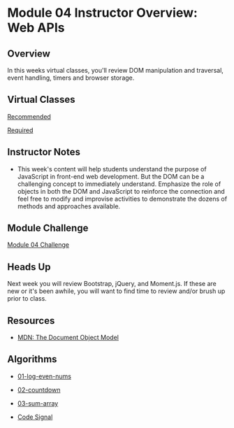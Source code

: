# Module 04 Instructor Overview: Web APIs

## Overview

In this weeks virtual classes, you'll review DOM manipulation and traversal, event handling, timers and browser storage.

## Virtual Classes

[Recommended](./04.1-RECOMMENDED.md)

[Required](./04.2-REQUIRED.md)


## Instructor Notes

* This week's content will help students understand the purpose of JavaScript in front-end web development. But the DOM can be a challenging concept to immediately understand. Emphasize the role of objects in both the DOM and JavaScript to reinforce the connection and feel free to modify and improvise activities to demonstrate the dozens of methods and approaches available.


## Module Challenge

[Module 04 Challenge](../../01-Class-Content/02-Web-APIs/02-Challenge)

## Heads Up

Next week you will review Bootstrap, jQuery, and Moment.js. If these are new or it's been awhile, you will want to find time to review and/or brush up prior to class.

## Resources

* [MDN: The Document Object Model](https://developer.mozilla.org/en-US/docs/Web/API/Document_Object_Model)

## Algorithms

  * [01-log-even-nums](../../../01-Class-Content/04-Web-APIs/03-Algorithms/01-log-even-nums)

  * [02-countdown](../../../01-Class-Content/04-Web-APIs/03-Algorithms/02-countdown)

  * [03-sum-array](../../../01-Class-Content/04-Web-APIs/03-Algorithms/03-sum-array)

  * [Code Signal](https://app.codesignal.com/public-test/YvSg9mctHApfLBuMH/qBHxbHRS4Yghf8)